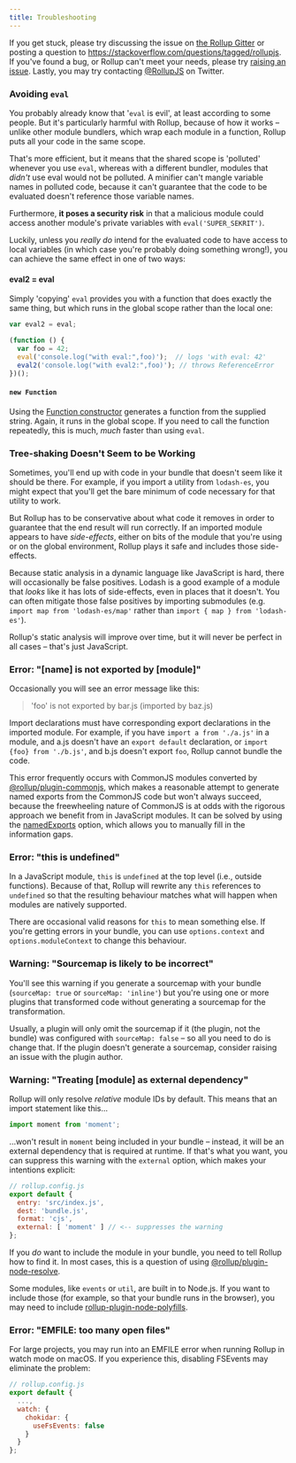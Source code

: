 ```yaml
---
title: Troubleshooting
---
```


If you get stuck, please try discussing the issue on [the Rollup Gitter](https://gitter.im/rollup/rollup) or posting a question to https://stackoverflow.com/questions/tagged/rollupjs. If you've found a bug, or Rollup can't meet your needs, please try [raising an issue](https://github.com/rollup/rollup/issues). Lastly, you may try contacting [@RollupJS](https://twitter.com/RollupJS) on Twitter.

### Avoiding `eval`

You probably already know that '`eval` is evil', at least according to some people. But it's particularly harmful with Rollup, because of how it works – unlike other module bundlers, which wrap each module in a function, Rollup puts all your code in the same scope.

That's more efficient, but it means that the shared scope is 'polluted' whenever you use `eval`, whereas with a different bundler, modules that *didn't* use eval would not be polluted. A minifier can't mangle variable names in polluted code, because it can't guarantee that the code to be evaluated doesn't reference those variable names.

Furthermore, **it poses a security risk** in that a malicious module could access another module's private variables with `eval('SUPER_SEKRIT')`.

Luckily, unless you *really do* intend for the evaluated code to have access to local variables (in which case you're probably doing something wrong!), you can achieve the same effect in one of two ways:

#### eval2 = eval

Simply 'copying' `eval` provides you with a function that does exactly the same thing, but which runs in the global scope rather than the local one:

```js
var eval2 = eval;

(function () {
  var foo = 42;
  eval('console.log("with eval:",foo)');  // logs 'with eval: 42'
  eval2('console.log("with eval2:",foo)'); // throws ReferenceError
})();
```

#### `new Function`

Using the [Function constructor](https://developer.mozilla.org/en-US/docs/Web/JavaScript/Reference/Global_Objects/Function) generates a function from the supplied string. Again, it runs in the global scope. If you need to call the function repeatedly, this is much, *much* faster than using `eval`.


### Tree-shaking Doesn't Seem to be Working

Sometimes, you'll end up with code in your bundle that doesn't seem like it should be there. For example, if you import a utility from `lodash-es`, you might expect that you'll get the bare minimum of code necessary for that utility to work.

But Rollup has to be conservative about what code it removes in order to guarantee that the end result will run correctly. If an imported module appears to have *side-effects*, either on bits of the module that you're using or on the global environment, Rollup plays it safe and includes those side-effects.

Because static analysis in a dynamic language like JavaScript is hard, there will occasionally be false positives. Lodash is a good example of a module that *looks* like it has lots of side-effects, even in places that it doesn't. You can often mitigate those false positives by importing submodules (e.g. `import map from 'lodash-es/map'` rather than `import { map } from 'lodash-es'`).

Rollup's static analysis will improve over time, but it will never be perfect in all cases – that's just JavaScript.


### Error: "[name] is not exported by [module]"

Occasionally you will see an error message like this:

> 'foo' is not exported by bar.js (imported by baz.js)

Import declarations must have corresponding export declarations in the imported module. For example, if you have `import a from './a.js'` in a module, and a.js doesn't have an `export default` declaration, or `import {foo} from './b.js'`, and b.js doesn't export `foo`, Rollup cannot bundle the code.

This error frequently occurs with CommonJS modules converted by [@rollup/plugin-commonjs](https://github.com/rollup/plugins/tree/master/packages/commonjs), which makes a reasonable attempt to generate named exports from the CommonJS code but won't always succeed, because the freewheeling nature of CommonJS is at odds with the rigorous approach we benefit from in JavaScript modules. It can be solved by using the [namedExports](https://github.com/rollup/plugins/tree/master/packages/commonjs#custom-named-exports) option, which allows you to manually fill in the information gaps.


### Error: "this is undefined"

In a JavaScript module, `this` is `undefined` at the top level (i.e., outside functions). Because of that, Rollup will rewrite any `this` references to `undefined` so that the resulting behaviour matches what will happen when modules are natively supported.

There are occasional valid reasons for `this` to mean something else. If you're getting errors in your bundle, you can use `options.context` and `options.moduleContext` to change this behaviour.


### Warning: "Sourcemap is likely to be incorrect"

You'll see this warning if you generate a sourcemap with your bundle (`sourceMap: true` or `sourceMap: 'inline'`) but you're using one or more plugins that transformed code without generating a sourcemap for the transformation.

Usually, a plugin will only omit the sourcemap if it (the plugin, not the bundle) was configured with `sourceMap: false` – so all you need to do is change that. If the plugin doesn't generate a sourcemap, consider raising an issue with the plugin author.


### Warning: "Treating [module] as external dependency"

Rollup will only resolve *relative* module IDs by default. This means that an import statement like this…

```js
import moment from 'moment';
```

…won't result in `moment` being included in your bundle – instead, it will be an external dependency that is required at runtime. If that's what you want, you can suppress this warning with the `external` option, which makes your intentions explicit:

```js
// rollup.config.js
export default {
  entry: 'src/index.js',
  dest: 'bundle.js',
  format: 'cjs',
  external: [ 'moment' ] // <-- suppresses the warning
};
```

If you *do* want to include the module in your bundle, you need to tell Rollup how to find it. In most cases, this is a question of using [@rollup/plugin-node-resolve](https://github.com/rollup/plugins/tree/master/packages/node-resolve).

Some modules, like `events` or `util`, are built in to Node.js. If you want to include those (for example, so that your bundle runs in the browser), you may need to include [rollup-plugin-node-polyfills](https://github.com/ionic-team/rollup-plugin-node-polyfills).

### Error: "EMFILE: too many open files"

For large projects, you may run into an EMFILE error when running Rollup in watch mode on macOS. If you experience this, disabling FSEvents may eliminate the problem:


```js
// rollup.config.js
export default {
  ...,
  watch: {
    chokidar: {
      useFsEvents: false
    }
  }
};
```